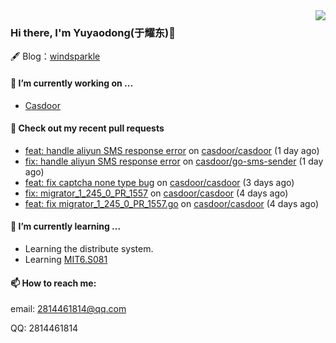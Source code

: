 <img align="right" src="https://github-readme-stats.vercel.app/api?username=leo220yuyaodog&show_icons=true&icon_color=805AD5&text_color=718096&bg_color=ffffff&hide_title=true" />

### Hi there, I'm Yuyaodong(于耀东)👋
🖋 Blog：[windsparkle](https://blog.windsparkle.top)
#### 🔭 I’m currently working on ...
- [Casdoor](https://github.com/casdoor)

#### 🔨 Check out my recent pull requests

- [feat: handle aliyun SMS response error](https://github.com/casdoor/casdoor/pull/1577) on [casdoor/casdoor](https://github.com/casdoor/casdoor) (1 day ago)
- [fix: handle aliyun SMS response error](https://github.com/casdoor/go-sms-sender/pull/15) on [casdoor/go-sms-sender](https://github.com/casdoor/go-sms-sender) (1 day ago)
- [feat: fix captcha none type bug](https://github.com/casdoor/casdoor/pull/1572) on [casdoor/casdoor](https://github.com/casdoor/casdoor) (3 days ago)
- [fix: migrator_1_245_0_PR_1557](https://github.com/casdoor/casdoor/pull/1571) on [casdoor/casdoor](https://github.com/casdoor/casdoor) (4 days ago)
- [feat: fix migrator_1_245_0_PR_1557.go](https://github.com/casdoor/casdoor/pull/1564) on [casdoor/casdoor](https://github.com/casdoor/casdoor) (4 days ago)

#### 🌱 I’m currently learning ...
- Learning the distribute system.
- Learning [MIT6.S081](https://pdos.csail.mit.edu/6.828/2021/schedule.html)

#### 📫 How to reach me:
email: 2814461814@qq.com

QQ: 2814461814
